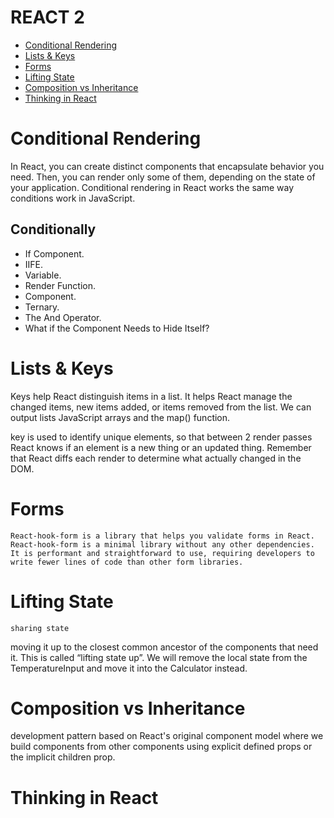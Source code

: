 
# REACT 2

*  [Conditional Rendering](#Conditional-Rendering)
*  [Lists & Keys](#Lists-&-Keys)
*  [Forms](#Forms)
*  [Lifting State](#Lifting-State)
*  [Composition vs Inheritance](#Composition-vs-Inheritance)
*  [Thinking in React](#Thinking-in-React)
# Conditional Rendering
In React, you can create distinct components that encapsulate behavior you need. Then, you can render only some of them, depending on the state of your application. Conditional rendering in React works the same way conditions work in JavaScript.

## Conditionally
-   If Component.
-   IIFE.
-   Variable.
-   Render Function.
-   Component.
-   Ternary.
-   The And Operator.
-   What if the Component Needs to Hide Itself?




# Lists & Keys
Keys help React distinguish items in a list. It helps React manage the changed items, new items added, or items removed from the list. We can output lists JavaScript arrays and the map() function.

key is used to identify unique elements, so that between 2 render passes React knows if an element is a new thing or an updated thing. Remember that React diffs each render to determine what actually changed in the DOM.

# Forms
    React-hook-form is a library that helps you validate forms in React. React-hook-form is a minimal library without any other dependencies. It is performant and straightforward to use, requiring developers to write fewer lines of code than other form libraries.


# Lifting State 
`sharing state`

moving it up to the closest common ancestor of the components that need it. This is called “lifting state up”. We will remove the local state from the TemperatureInput and move it into the Calculator instead.

# Composition vs Inheritance
development pattern based on React's original component model where we build components from other components using explicit defined props or the implicit children prop.

# Thinking in React